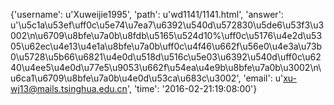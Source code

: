 {'username': u'Xuweijie1995', 'path': u'wd1141/1141.html', 'answer': u'\u5c1a\u53ef\uff0c\u5e74\u7ea7\u6392\u540d\u572830\u5de6\u53f3\u3002\n\u6709\u8bfe\u7a0b\u8fdb\u5165\u524d10%\uff0c\u5176\u4e2d\u5305\u62ec\u4e13\u4e1a\u8bfe\u7a0b\uff0c\u4f46\u662f\u56e0\u4e3a\u73b0\u5728\u5b66\u6821\u4e0d\u518d\u516c\u5e03\u6392\u540d\uff0c\u6240\u4ee5\u4e0d\u77e5\u9053\u662f\u54ea\u4e9b\u8bfe\u7a0b\u3002\n\u6ca1\u6709\u8bfe\u7a0b\u4e0d\u53ca\u683c\u3002', 'email': u'xu-wj13@mails.tsinghua.edu.cn', 'time': '2016-02-21:19:08:00'}